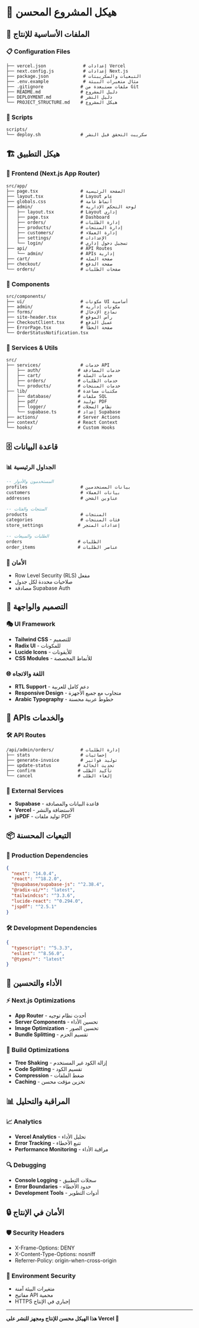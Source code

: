 # 📁 هيكل المشروع المحسن

## 🎯 الملفات الأساسية للإنتاج

### 📋 Configuration Files

```
├── vercel.json              # إعدادات Vercel
├── next.config.js           # إعدادات Next.js
├── package.json             # التبعيات والسكريبتات
├── .env.example             # مثال متغيرات البيئة
├── .gitignore              # ملفات مستبعدة من Git
├── README.md               # دليل المشروع
├── DEPLOYMENT.md           # دليل النشر
└── PROJECT_STRUCTURE.md    # هيكل المشروع
```

### 🚀 Scripts

```
scripts/
└── deploy.sh               # سكريبت التحقق قبل النشر
```

## 🏗️ هيكل التطبيق

### 📱 Frontend (Next.js App Router)

```
src/app/
├── page.tsx                # الصفحة الرئيسية
├── layout.tsx              # Layout عام
├── globals.css             # أنماط عامة
├── admin/                  # لوحة التحكم الإدارية
│   ├── layout.tsx          # Layout إداري
│   ├── page.tsx            # Dashboard
│   ├── orders/             # إدارة الطلبات
│   ├── products/           # إدارة المنتجات
│   ├── customers/          # إدارة العملاء
│   ├── settings/           # الإعدادات
│   └── login/              # تسجيل دخول إداري
├── api/                    # API Routes
│   └── admin/              # APIs إدارية
├── cart/                   # صفحة السلة
├── checkout/               # صفحة الدفع
└── orders/                 # صفحات الطلبات
```

### 🧩 Components

```
src/components/
├── ui/                     # مكونات UI أساسية
├── admin/                  # مكونات إدارية
├── forms/                  # نماذج الإدخال
├── site-header.tsx         # رأس الموقع
├── CheckoutClient.tsx      # عميل الدفع
├── ErrorPage.tsx           # صفحة الخطأ
└── OrderStatusNotification.tsx
```

### 🔧 Services & Utils

```
src/
├── services/               # خدمات API
│   ├── auth/              # خدمات المصادقة
│   ├── cart/              # خدمات السلة
│   ├── orders/            # خدمات الطلبات
│   └── products/          # خدمات المنتجات
├── lib/                   # مكتبات مساعدة
│   ├── database/          # ملفات SQL
│   ├── pdf/               # توليد PDF
│   ├── logger/            # نظام السجلات
│   └── supabase.ts        # إعداد Supabase
├── actions/               # Server Actions
├── context/               # React Context
└── hooks/                 # Custom Hooks
```

## 🗄️ قاعدة البيانات

### 📊 الجداول الرئيسية

```sql
-- المستخدمون والأدوار
profiles                    # بيانات المستخدمين
customers                   # بيانات العملاء
addresses                   # عناوين الشحن

-- المنتجات والفئات
products                    # المنتجات
categories                  # فئات المنتجات
store_settings             # إعدادات المتجر

-- الطلبات والمبيعات
orders                     # الطلبات
order_items                # عناصر الطلبات
```

### 🔐 الأمان

- Row Level Security (RLS) مفعل
- صلاحيات محددة لكل جدول
- مصادقة Supabase Auth

## 🎨 التصميم والواجهة

### 🎭 UI Framework

- **Tailwind CSS** - للتصميم
- **Radix UI** - للمكونات
- **Lucide Icons** - للأيقونات
- **CSS Modules** - للأنماط المخصصة

### 🌐 اللغة والاتجاه

- **RTL Support** - دعم كامل للعربية
- **Responsive Design** - متجاوب مع جميع الأجهزة
- **Arabic Typography** - خطوط عربية محسنة

## 🔄 APIs والخدمات

### 🛠️ API Routes

```
/api/admin/orders/          # إدارة الطلبات
├── stats                   # إحصائيات
├── generate-invoice        # توليد فواتير
├── update-status          # تحديث الحالة
├── confirm                # تأكيد الطلب
└── cancel                 # إلغاء الطلب
```

### 📡 External Services

- **Supabase** - قاعدة البيانات والمصادقة
- **Vercel** - الاستضافة والنشر
- **jsPDF** - توليد ملفات PDF

## 📦 التبعيات المحسنة

### 🎯 Production Dependencies

```json
{
  "next": "14.0.4",
  "react": "^18.2.0",
  "@supabase/supabase-js": "^2.38.4",
  "@radix-ui/*": "latest",
  "tailwindcss": "^3.3.6",
  "lucide-react": "^0.294.0",
  "jspdf": "^2.5.1"
}
```

### 🛠️ Development Dependencies

```json
{
  "typescript": "^5.3.3",
  "eslint": "^8.56.0",
  "@types/*": "latest"
}
```

## 🚀 الأداء والتحسين

### ⚡ Next.js Optimizations

- **App Router** - أحدث نظام توجيه
- **Server Components** - تحسين الأداء
- **Image Optimization** - تحسين الصور
- **Bundle Splitting** - تقسيم الحزم

### 🔧 Build Optimizations

- **Tree Shaking** - إزالة الكود غير المستخدم
- **Code Splitting** - تقسيم الكود
- **Compression** - ضغط الملفات
- **Caching** - تخزين مؤقت محسن

## 📊 المراقبة والتحليل

### 📈 Analytics

- **Vercel Analytics** - تحليل الأداء
- **Error Tracking** - تتبع الأخطاء
- **Performance Monitoring** - مراقبة الأداء

### 🔍 Debugging

- **Console Logging** - سجلات التطبيق
- **Error Boundaries** - حدود الأخطاء
- **Development Tools** - أدوات التطوير

## 🔒 الأمان في الإنتاج

### 🛡️ Security Headers

- X-Frame-Options: DENY
- X-Content-Type-Options: nosniff
- Referrer-Policy: origin-when-cross-origin

### 🔐 Environment Security

- متغيرات البيئة آمنة
- مفاتيح API محمية
- HTTPS إجباري في الإنتاج

---

**هذا الهيكل محسن للإنتاج ومجهز للنشر على Vercel 🚀**
